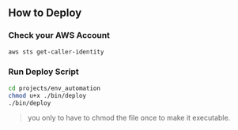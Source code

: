 ## How to Deploy


### Check your AWS Account

```sh
aws sts get-caller-identity
```

### Run Deploy Script

```sh
cd projects/env_automation
chmod u+x ./bin/deploy
./bin/deploy
```
> you only to have to chmod the file once to make it executable.


